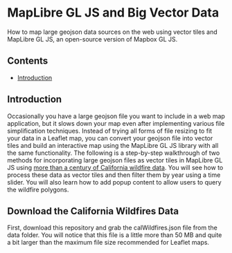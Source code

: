 # MapLibre GL JS and Big Vector Data
How to map large geojson data sources on the web using vector tiles and MapLibre GL JS, an open-source version of Mapbox GL JS.

## Contents

- [Introduction](#introduction)

## Introduction
Occasionally you have a large geojson file you want to include in a web map application, but it slows down your map even after implementing various file simplification techniques. Instead of trying all forms of file resizing to fit your data in a Leaflet map, you can convert your geojson file into vector tiles and build an interactive map using the MapLibre GL JS library with all the same functionality. The following is a step-by-step walkthrough of two methods for incorporating large geojson files as vector tiles in MapLibre GL JS using [more than a century of California wildfire data](https://services.gis.ca.gov/arcgis/rest/services/Environment/Wildfires/MapServer). You will see how to process these data as vector tiles and then filter them by year using a time slider. You will also learn how to add popup content to allow users to query the wildfire polygons.

## Download the California Wildfires Data
First, download this repository and grab the calWildfires.json file from the data folder. You will notice that this file is a little more than 50 MB and quite a bit larger than the maximum file size recommended for Leaflet maps.
